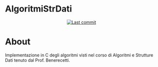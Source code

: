 # AlgoritmiStrDati

<div align="center">
  <!-- Last commit -->
  <a href="https://github.com/gyus-e/AlgoritmiStrDati/commits/main"
          ><img
              src="https://img.shields.io/github/last-commit/gyus-e/AlgoritmiStrDati?style=for-the-badge"
              alt="Last commit"
      /></a>
</div>

# About

Implementazione in C degli algoritmi visti nel corso di Algoritmi e Strutture Dati tenuto dal Prof. Benerecetti.

